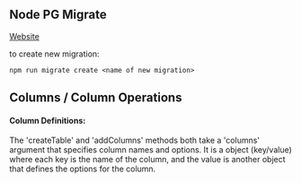 ## Node PG Migrate
[Website](https://salsita.github.io/node-pg-migrate/#/)

to create new migration:

 `npm run migrate create <name of new migration>`


## Columns / Column Operations

#### Column Definitions:


The 'createTable' and 'addColumns' methods both take a 'columns' argument that specifies column names and options. It is a object (key/value) where each key is the name of the column, and the value is another object that defines the options for the column.